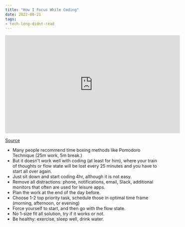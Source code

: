 ```yaml
---
title: "How I Focus While Coding"
date: 2022-08-21
tags:
- tech-long-didnt-read
---
```


<iframe width="560" height="315" src="https://www.youtube.com/embed/H68Iqm6c36U" title="YouTube video player" frameborder="0" allow="accelerometer; autoplay; clipboard-write; encrypted-media; gyroscope; picture-in-picture" allowfullscreen></iframe>

[Source](https://www.youtube.com/watch?v=H68Iqm6c36U)

- Many people recommend time boxing methods like Pomodoro Technique (25m work, 5m break.)
- But it doesn't work well with coding (at least for him), where your train of thoughts or flow state will be lost every 25 minutes and you have to start all over again.
- Just sit down and start coding 4hr, although it is not easy.
- Remove all distractions: phone, notifications, email, Slack, additional monitors that often are used for leisure apps.
- Plan the work at the end of the day before.
- Choose 1-2 top priority task, schedule those in optimal time frame (morning, afternoon, or evening)
- Force yourself to start, and then go with the flow state.
- No 1-size fit all solution, try if it works or not.
- Be healthy: exercise, sleep well, drink water.